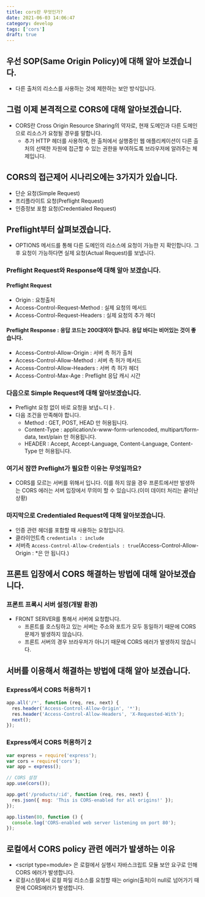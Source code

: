```yaml
---
title: cors란 무엇인가?
date: 2021-06-03 14:06:47
category: develop
tags: ['cors']
draft: true
---
```


## 우선 SOP(Same Origin Policy)에 대해 알아 보겠습니다.

- 다른 출처의 리소스를 사용하는 것에 제한하는 보안 방식입니다.

## 그럼 이제 본격적으로 CORS에 대해 알아보겠습니다.

- CORS란 Cross Origin Resource Sharing의 약자로, 현재 도메인과 다른 도메인으로 리소스가 요청될 경우를 말합니다.
  - 추가 HTTP 헤더를 사용하여, 한 출처에서 실행중인 웹 애플리케이션이 다른 출처의 선택한 자원에 접근할 수 있는 권한을 부여하도록 브라우저에 알려주는 체제입니다.

## CORS의 접근제어 시나리오에는 3가지가 있습니다.

- 단순 요청(Simple Request)
- 프리플라이트 요청(Preflight Request)
- 인증정보 포함 요청(Credentialed Request)

## Preflight부터 살펴보겠습니다.

- OPTIONS 메서드를 통해 다른 도메인의 리소스에 요청이 가능한 지 확인합니다. 그 후 요청이 가능하다면 실제 요청(Actual Request)를 보냅니다.

### Preflight Request와 Response에 대해 알아 보겠습니다.

#### Preflight Request

- Origin : 요청출처
- Access-Control-Request-Method : 실제 요청의 메서드
- Access-Control-Request-Headers : 실제 요청의 추가 헤더

#### Preflight Response : 응답 코드는 200대여야 합니다. 응답 바디는 비어있는 것이 좋습니다.

- Access-Control-Allow-Origin : 서버 측 허가 출처
- Access-Control-Allow-Method : 서버 측 허가 메서드
- Access-Control-Allow-Headers : 서버 측 허가 헤더
- Access-Control-Max-Age : Preflight 응답 캐시 시간

### 다음으로 Simple Request에 대해 알아보겠습니다.

- Preflight 요청 없이 바로 요청을 보냅ㄴ디ㅏ.
- 다음 조건을 만족해야 합니다.
  - Method : GET, POST, HEAD 만 허용됩니다.
  - Content-Type : application/x-www-form-urlencoded, multipart/form-data, text/plain 만 허용됩니다.
  - HEADER : Accept, Accept-Language, Content-Language, Content-Type 만 허용됩니다.

### 여기서 잠깐 Preflight가 필요한 이유는 무엇일까요?

- CORS를 모르는 서버를 위해서 입니다. 이를 하지 않을 경우 프론트에서만 발생하는 CORS 에러는 서버 입장에서 무의미 할 수 있습니다.(이미 데이터 처리는 끝이난 상황)

### 마지막으로 Credentialed Request에 대해 알아보겠습니다.

- 인증 관련 헤더를 포함할 때 사용하는 요청입니다.
- 클라이언트측 `credentials : include`
- 서버측 `Access-Control-Allow-Credentials : true`(Access-Control-Allow-Origin : \*은 안 됩니다.)

## 프론트 입장에서 CORS 해결하는 방법에 대해 알아보겠습니다.

### 프론트 프록시 서버 설정(개발 환경)

- FRONT SERVER를 통해서 서버에 요청합니다.
  - 프론트를 호스팅하고 있는 서버는 주소와 포트가 모두 동일하기 때문에 CORS 문제가 발생하지 않습니다.
  - 프론트 서버의 경우 브라우저가 아니기 때문에 CORS 에러가 발생하지 않습니다.

## 서버를 이용해서 해결하는 방법에 대해 알아 보겠습니다.

### Express에서 CORS 허용하기 1

```javascript
app.all('/*', function (req, res, next) {
  res.header('Access-Control-Allow-Origin', '*');
  res.header('Access-Control-Allow-Headers', 'X-Requested-With');
  next();
});
```

### Express에서 CORS 허용하기 2

```javascript
var express = require('express');
var cors = require('cors');
var app = express();

// CORS 설정
app.use(cors());

app.get('/products/:id', function (req, res, next) {
  res.json({ msg: 'This is CORS-enabled for all origins!' });
});

app.listen(80, function () {
  console.log('CORS-enabled web server listening on port 80');
});
```

## 로컬에서 CORS policy 관련 에러가 발생하는 이유

- \<script type=module> 은 로컬에서 실행시 자바스크립트 모듈 보안 요구로 인해 CORS 에러가 발생합니다.
- 로컬시스템에서 로컬 파일 리소스를 요청할 때는 origin(출처)이 null로 넘어가기 때문에 CORS에러가 발생합니다.
